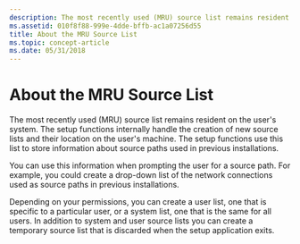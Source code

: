 ```yaml
---
description: The most recently used (MRU) source list remains resident on the users system.
ms.assetid: 010f8f88-999e-4dde-bffb-ac1a07256d55
title: About the MRU Source List
ms.topic: concept-article
ms.date: 05/31/2018
---
```


# About the MRU Source List

The most recently used (MRU) source list remains resident on the user's system. The setup functions internally handle the creation of new source lists and their location on the user's machine. The setup functions use this list to store information about source paths used in previous installations.

You can use this information when prompting the user for a source path. For example, you could create a drop-down list of the network connections used as source paths in previous installations.

Depending on your permissions, you can create a user list, one that is specific to a particular user, or a system list, one that is the same for all users. In addition to system and user source lists you can create a temporary source list that is discarded when the setup application exits.

 

 



